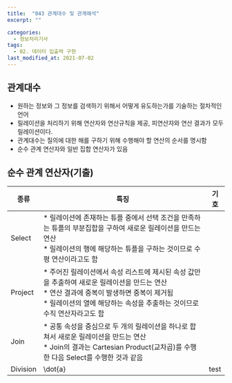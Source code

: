 ```yaml
---
title:  "043 관계대수 및 관계해석"
excerpt: ""

categories:
  - 정보처리기사
tags:
  - 02. 데이터 입출력 구현
last_modified_at: 2021-07-02
---
```








## 관계대수

+ 원하는 정보와 그 정보를 검색하기 위해서 어떻게 유도하는가를 기술하는 절차적인 언어
+ 릴레이션을 처리하기 위해 연산자와 연산규칙을 제공, 피연산자와 연산 결과가 모두 릴레이션이다.
+ 관계대수는 질의에 대한 해를 구하기 위해 수행해야 할 연산의 순서를 명시함
+ 순수 관계 연산자와 일반 집합 연산자가 있음





## 순수 관계 연산자(기출)

| 종류     | 특징                                                         | 기호 |
| -------- | ------------------------------------------------------------ | ---- |
| Select   | * 릴레이션에 존재하는 튜플 중에서 선택 조건을 만족하는 튜플의 부분집합을 구하여 새로운 릴레이션을 만드는 연산<br>* 릴레이션의 행에 해당하는 튜플을 구하는 것이므로 수평 연산이라고도 함 |      |
| Project  | * 주어진 릴레이션에서 속성 리스트에 제시된 속성 값만을 추출하여 새로운 릴레이션을 만드는 연산<br>* 연산 결과에 중복이 발생하면 중복이 제거됨<br>* 릴레이션의 열에 해당하는 속성을 추출하는 것이므로 수직 연산자라고도 함 |      |
| Join     | * 공통 속성을 중심으로 두 개의 릴레이션을 하나로 합쳐서 새로운 릴레이션을 만드는 연산<br>* Join의 결과는 Cartesian Product(교차곱)를 수행한 다음 Select를 수행한 것과 같음 |      |
| Division | \dot{a}                                                      | test |

